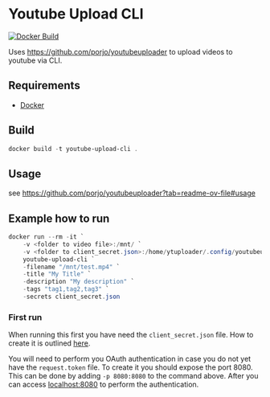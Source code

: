 # Youtube Upload CLI

[![Docker Build](https://github.com/jo-hoe/youtube-upload-cli/actions/workflows/docker-build-test.yml/badge.svg)](https://github.com/jo-hoe/youtube-upload-cli/actions?workflow=docker-build-test)

Uses <https://github.com/porjo/youtubeuploader> to upload videos to youtube via CLI.

## Requirements

- [Docker](https://www.docker.com/)

## Build

```PowerShell
docker build -t youtube-upload-cli .
```

## Usage

see <https://github.com/porjo/youtubeuploader?tab=readme-ov-file#usage>

## Example how to run

```PowerShell
docker run --rm -it `
    -v <folder to video file>:/mnt/ `
    -v <folder to client_secret.json>:/home/ytuploader/.config/youtubeuploader/ `
    youtube-upload-cli `
    -filename "/mnt/test.mp4" `
    -title "My Title" `
    -description "My description" `
    -tags "tag1,tag2,tag3" `
    -secrets client_secret.json
```

### First run

When running this first you have need the `client_secret.json` file.
How to create it is outlined [here](https://github.com/porjo/youtubeuploader/tree/cfb08f55fffb6d19f1d49f8c8a8804d7bc0366a9#youtube-api).

You will need to perform you OAuth authentication in case you do not yet have the `request.token` file.
To create it you should expose the port 8080.
This can be done by adding `-p 8080:8080` to the command above.
After you can access <localhost:8080> to perform the authentication.
